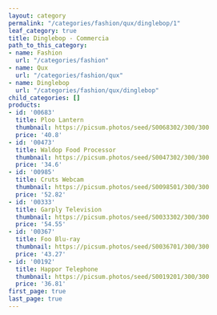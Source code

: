 ```yaml
---
layout: category
permalink: "/categories/fashion/qux/dinglebop/1"
leaf_category: true
title: Dinglebop - Commercia
path_to_this_category:
- name: Fashion
  url: "/categories/fashion"
- name: Qux
  url: "/categories/fashion/qux"
- name: Dinglebop
  url: "/categories/fashion/qux/dinglebop"
child_categories: []
products:
- id: '00683'
  title: Ploo Lantern
  thumbnail: https://picsum.photos/seed/S0068302/300/300
  price: '40.8'
- id: '00473'
  title: Waldop Food Processor
  thumbnail: https://picsum.photos/seed/S0047302/300/300
  price: '34.6'
- id: '00985'
  title: Cruts Webcam
  thumbnail: https://picsum.photos/seed/S0098501/300/300
  price: '52.82'
- id: '00333'
  title: Garply Television
  thumbnail: https://picsum.photos/seed/S0033302/300/300
  price: '54.55'
- id: '00367'
  title: Foo Blu-ray
  thumbnail: https://picsum.photos/seed/S0036701/300/300
  price: '43.27'
- id: '00192'
  title: Happor Telephone
  thumbnail: https://picsum.photos/seed/S0019201/300/300
  price: '36.81'
first_page: true
last_page: true
---
```

